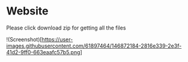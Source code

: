 # Website

Please click download zip for getting all the files 

!(Screenshot)[https://user-images.githubusercontent.com/61897464/146872184-2816e339-2e3f-41d2-9ff0-663eaafc57b5.png]